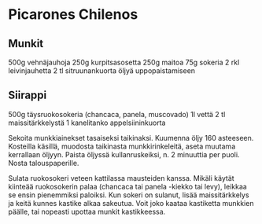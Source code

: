 # Picarones Chilenos

## Munkit
500g vehnäjauhoja
250g kurpitsasosetta
250g maitoa
75g sokeria
2 rkl leivinjauhetta
2 tl sitruunankuorta
öljyä uppopaistamiseen

## Siirappi
500g täysruokosokeria (chancaca, panela, muscovado)
1l vettä
2 tl maissitärkkelystä
1 kanelitanko
appelsiininkuorta

Sekoita munkkiainekset tasaiseksi taikinaksi.
Kuumenna öljy 160 asteeseen.
Kosteilla käsillä, muodosta taikinasta munkkirinkeleitä, aseta muutama kerrallaan öljyyn.
Paista öljyssä kullanruskeiksi, n. 2 minuuttia per puoli.
Nosta talouspaperille.

Sulata ruokosokeri veteen kattilassa mausteiden kanssa. Mikäli käytät kiinteää ruokosokerin palaa (chancaca tai panela -kiekko tai levy), leikkaa se ensin pienemmiksi paloiksi. Kun sokeri on sulanut, lisää maissitärkkelys ja keitä kunnes kastike alkaa sakeutua. Voit joko kaataa kastiketta munkkien päälle, tai nopeasti upottaa munkit kastikkeessa.